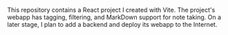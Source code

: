 
This repository contains a React project I created with Vite.  The project's webapp has tagging, filtering, and MarkDown support for note taking.  On a later stage, I plan to add a backend and deploy its webapp to the Internet.